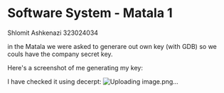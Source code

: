 # Software System - Matala 1

Shlomit Ashkenazi 323024034

in the Matala we were asked to generare out own key (with GDB)
so we couls have the company secret key.

Here's a screenshot of me generating my key:


I have checked it using decerpt:
![Uploading image.png…]()
